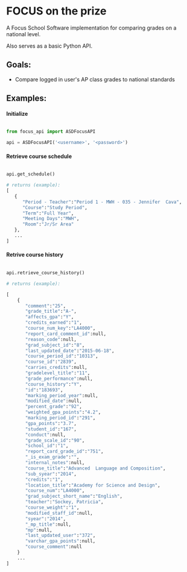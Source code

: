# FOCUS on the prize

A Focus School Software implementation for comparing grades on a national level.

Also serves as a basic Python API. 

## Goals:
 * Compare logged in user's AP class grades to national standards


## Examples:
#### Initialize
```python

from focus_api import ASDFocusAPI

api = ASDFocusAPI('<username>', '<password>')

```

#### Retrieve course schedule
```python

api.get_schedule()

# returns (example):
[
   {
      "Period - Teacher":"Period 1 - MWH - 035 - Jennifer  Cava",
      "Course":"Study Period",
      "Term":"Full Year",
      "Meeting Days":"MWH",
      "Room":"Jr/Sr Area"
   },
   ...
]

```

#### Retrive course history

```python

api.retrieve_course_history()

# returns (example):

[
    {
       "comment":"25",
       "grade_title":"A-",
       "affects_gpa":"Y",
       "credits_earned":"1",
       "course_num_key":"LA4000",
       "report_card_comment_id":null,
       "reason_code":null,
       "grad_subject_id":"8",
       "last_updated_date":"2015-06-18",
       "course_period_id":"10313",
       "course_id":"2839",
       "carries_credits":null,
       "gradelevel_title":"11",
       "grade_performance":null,
       "course_history":"Y",
       "id":"183693",
       "marking_period_year":null,
       "modified_date":null,
       "percent_grade":"92",
       "weighted_gpa_points":"4.2",
       "marking_period_id":"291",
       "gpa_points":"3.7",
       "student_id":"167",
       "conduct":null,
       "grade_scale_id":"90",
       "school_id":"1",
       "report_card_grade_id":"751",
       "_is_exam_grade":"",
       "internal_notes":null,
       "course_title":"Advanced  Language and Composition",
       "sub_syear":"2014",
       "credits":"1",
       "location_title":"Academy for Science and Design",
       "course_num":"LA4000",
       "grad_subject_short_name":"English",
       "teacher":"Sockey, Patricia",
       "course_weight":"1",
       "modified_staff_id":null,
       "syear":"2014",
       "_mp_title":null,
       "mp":null,
       "last_updated_user":"372",
       "varchar_gpa_points":null,
       "course_comment":null
    }
    ...
]